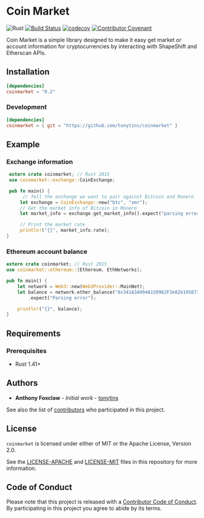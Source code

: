 # Coin Market

![Rust](https://github.com/tonytins/coinmarket/workflows/Rust/badge.svg) [![Build Status](https://travis-ci.org/tonytins/coinmarket.svg?branch=master)](https://travis-ci.org/tonytins/coinmarket) [![codecov](https://codecov.io/gh/tonytins/coinmarket/branch/master/graph/badge.svg)](https://codecov.io/gh/tonytins/coinmarket) [![Contributor Covenant](https://img.shields.io/badge/Contributor%20Covenant-v2.0%20adopted-ff69b4.svg)](CODE_OF_CONDUCT.md)

Coin Market is a simple library designed to make it easy get market or account information for cryptocurrencies by interacting with ShapeShift and Etherscan APIs.

## Installation

```toml
[dependencies]
coinmarket = "0.2"
```

### Development

```toml
[dependencies]
coinmarket = { git = "https://github.com/tonytins/coinmarket" }
```

## Example

### Exchange information

```rust
 extern crate coinmarket; // Rust 2015
 use coinmarket::exchange::CoinExchange;

 pub fn main() {
      // Tell the exchange we want to pair against Bitcoin and Monero
     let exchange = CoinExchange::new("btc", "xmr");
     // Get the market info of Bitcoin in Monero
     let market_info = exchange.get_market_info().expect("parsing error");

     // Print the market rate
     println!("{}", market_info.rate);
}
```

### Ethereum account balance

```rust
extern crate coinmarket; // Rust 2015
use coinmarket::ethereum::{Ethereum, EthNetworks};

pub fn main() {
    let network = Web3::new(Web3Provider::MainNet);
    let balance = network.ether_balance("0x341A3A994A150962F3e82b195873B736dAEb4bB3")
        .expect("Parsing error");

    println!("{}", balance);
}
```

## Requirements

### Prerequisites

- Rust 1.41+

## Authors

- **Anthony Foxclaw** - _Initial work_ - [tonytins](https://github.com/tonytins)

See also the list of [contributors](https://github.com/tonytins/isow/contributors) who participated in this project.

## License

`coinmarket` is licensed under either of MIT or the Apache License, Version 2.0.

See the [LICENSE-APACHE](LICENSE-APACHE) and [LICENSE-MIT](LICENSE-MIT) files in this repository for more information.

## Code of Conduct

Please note that this project is released with a [Contributor Code of Conduct](CODE_OF_CONDUCT.md). By participating in this project you agree to abide by its terms.
